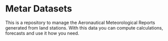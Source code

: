 # Metar Datasets

This is a repository to manage the Aeronautical Meteorological Reports generated from land stations.
With this data you can compute calculations, forecasts and use it how you need.